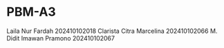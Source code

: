 # PBM-A3

Laila Nur Fardah            202410102018
Clarista Citra Marcelina    202410102066
M. Didit Imawan Pramono     202410102067
